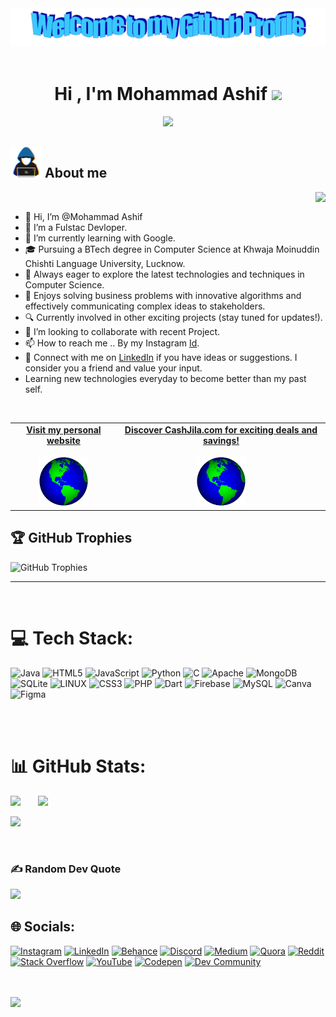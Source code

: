 <div align="center">
  <img src="https://github.com/MohammadAshif1001/MohammadAshif1001/blob/main/Assets/welcome.png?raw=true" style="max-width: 100%;" alt="Welcome to my Github Profile" />
  <br />
  <br />
</div>

<h1 align="center"><b>Hi , I'm Mohammad Ashif </b><img src="https://media.giphy.com/media/hvRJCLFzcasrR4ia7z/giphy.gif" width="35"></h1>

<p align="center">
  <a href="https://github.com/DenverCoder1/readme-typing-svg"><img src="https://readme-typing-svg.herokuapp.com?font=Time+New+Roman&color=cyan&size=25&center=true&vCenter=true&width=600&height=100&lines=Cybersecurity+Student,;Bug+Bounty+Hunter,;Content+Writer,;Active+Learner/Researcher..<3"></a>
</p>



## <picture><img src = "https://github.com/Mohammadashif1001/Mohammadashif1001/blob/main/Assets/about_me.gif" width = 50px></picture> **About me**
<picture> <img align="right" src="#"></picture>

<br>

- 👋 Hi, I’m @Mohammad Ashif
- 👀 I’m a Fulstac Devloper.
- 🌱 I’m currently learning with Google.
- 🎓 Pursuing a BTech degree in Computer Science at Khwaja Moinuddin Chishti Language University, Lucknow.
- 🚀 Always eager to explore the latest technologies and techniques in Computer Science.
- 🤖 Enjoys solving business problems with innovative algorithms and effectively communicating complex ideas to stakeholders.
- 🔍 Currently involved in other exciting projects (stay tuned for updates!).
- 💞️ I’m looking to collaborate with recent Project.
- 📫 How to reach me .. By my Instagram [Id](https://instagram.com/1m.ashif).
- 👥 Connect with me on [LinkedIn](https://www.linkedin.com/in/mohammad-ashif-cashjila) if you have ideas or suggestions. I consider you a friend and value your input.
- Learning new technologies everyday to become better than my past self.
 
 
<br>

<!-- Social -->
<table width="100%" align="center">
<tr>
<td align="center">
<a href="https://cashjila.com">
<strong>Visit my personal website</strong>
<br />
<br />
<img alt="Globe" height="80" src="https://github.com/MohammadAshif1001/MohammadAshif1001/blob/main/images/globe.gif?raw=true" />
</a>
</td>

<td align="center">
<a href="https://cashjila.com">
<strong>Discover CashJila.com for exciting deals and savings!</strong>
<br />
<br />
<img alt="Globe" height="80" src="https://github.com/MohammadAshif1001/MohammadAshif1001/blob/main/images/globe.gif?raw=true" />
</a>
</td>

</tr>
</table>



## 🏆 GitHub Trophies
![GitHub Trophies](https://github-profile-trophy.vercel.app/?username=MohammadAshif1001&theme=radical&no-frame=false&no-bg=true&margin-w=4)

---

<br>


# 💻 Tech Stack:
![Java](https://img.shields.io/badge/java-%23ED8B00.svg?style=plastic&logo=java&logoColor=white) 
![HTML5](https://img.shields.io/badge/html5-%23E34F26.svg?style=plastic&logo=html5&logoColor=white) 
![JavaScript](https://img.shields.io/badge/javascript-%23323330.svg?style=plastic&logo=javascript&logoColor=%23F7DF1E) 
![Python](https://img.shields.io/badge/python-%23636363.svg?style=plastic&logo=python&logoColor=white) 
![C](https://img.shields.io/badge/c-%23636363.svg?style=plastic&logo=c&logoColor=white) 
![Apache](https://img.shields.io/badge/apache-%23D42029.svg?style=plastic&logo=apache&logoColor=white) 
![MongoDB](https://img.shields.io/badge/mongodb-%234ea94b.svg?style=plastic&logo=mongodb&logoColor=white) 
![SQLite](https://img.shields.io/badge/sqlite-%23636363.svg?style=plastic&logo=sqlite&logoColor=white) 
![LINUX](https://img.shields.io/badge/linux-%23FCC624.svg?style=plastic&logo=linux&logoColor=black) 
![CSS3](https://img.shields.io/badge/css3-%231572B6.svg?style=plastic&logo=css3&logoColor=white) 
![PHP](https://img.shields.io/badge/php-%23777BB4.svg?style=plastic&logo=php&logoColor=white) 
![Dart](https://img.shields.io/badge/dart-%230175C2.svg?style=plastic&logo=dart&logoColor=white) 
![Firebase](https://img.shields.io/badge/firebase-%23039BE5.svg?style=plastic&logo=firebase&logoColor=white) 
![MySQL](https://img.shields.io/badge/mysql-%2300f.svg?style=plastic&logo=mysql&logoColor=white) 
![Canva](https://img.shields.io/badge/canva-%2300C4CC.svg?style=plastic&logo=canva&logoColor=white) 
![Figma](https://img.shields.io/badge/figma-%23F24E1E.svg?style=plastic&logo=figma&logoColor=white)

<br>

<br>

# 📊 GitHub Stats:
![](https://github-readme-stats.vercel.app/api?username=MohammadAshif1001&theme=tokyonight&hide_border=false&include_all_commits=true&count_private=true) &nbsp; &nbsp; &nbsp; ![](https://github-readme-stats.vercel.app/api/top-langs/?username=MohammadAshif1001&theme=tokyonight&hide_border=false&include_all_commits=true&count_private=true&layout=compact)

 ![](https://github-readme-streak-stats.herokuapp.com/?user=MohammadAshif1001&theme=tokyonight&hide_border=false)<br/>


<br>

### ✍️ Random Dev Quote
![](https://quotes-github-readme.vercel.app/api?type=horizontal&theme=tokyonight)
<br>


## 🌐 Socials:
[![Instagram](https://img.shields.io/badge/Instagram-%23E4405F.svg?logo=Instagram&logoColor=white)](https://instagram.com/1m.ashif)
[![LinkedIn](https://img.shields.io/badge/LinkedIn-%230077B5.svg?logo=linkedin&logoColor=white)](https://linkedin.com/in/mohammad-ashif-cashjila)
[![Behance](https://img.shields.io/badge/Behance-1769ff?logo=behance&logoColor=white)](https://behance.net/MohammadAshif1001)
[![Discord](https://img.shields.io/badge/Discord-%237289DA.svg?logo=discord&logoColor=white)](https://discord.gg/https://discord.gg/eGpzbWsS)
[![Medium](https://img.shields.io/badge/Medium-12100E?logo=medium&logoColor=white)](https://medium.com/@@mohammadashif1000)
[![Quora](https://img.shields.io/badge/Quora-%23B92B27.svg?logo=Quora&logoColor=white)](https://quora.com/profile/Mohammad-Asif-1770)
[![Reddit](https://img.shields.io/badge/Reddit-%23FF4500.svg?logo=Reddit&logoColor=white)](https://reddit.com/user/MohammadAshif1001)
[![Stack Overflow](https://img.shields.io/badge/-Stackoverflow-FE7A16?logo=stack-overflow&logoColor=white)](https://stackoverflow.com/users/21906483)
[![YouTube](https://img.shields.io/badge/YouTube-%23FF0000.svg?logo=YouTube&logoColor=white)](https://youtube.com/@codejila)
[![Codepen](https://img.shields.io/badge/Codepen-000000?style=for-the-badge&logo=codepen&logoColor=white)](https://codepen.io/mohammadAshif)
[![Dev Community](https://img.shields.io/badge/Dev-%23000000.svg?logo=dev.to&logoColor=white)](https://dev.to/mohammadashif)

<br><br>
![](https://visitcount.itsvg.in/api?id=MdAmiruddin&icon=2&color=1)